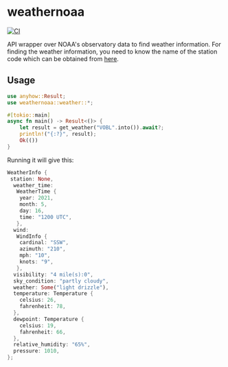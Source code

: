 # weathernoaa

[![CI](https://github.com/psibi/weather_noaa/actions/workflows/ci.yml/badge.svg)](https://github.com/psibi/weather_noaa/actions)

API wrapper over NOAA's observatory data to find weather
information. For finding the weather information, you need to know the
name of the station code which can be obtained from
[here](https://www.ncdc.noaa.gov/data-access/land-based-station-data/station-metadata).

## Usage

``` rust
use anyhow::Result;
use weathernoaa::weather::*;

#[tokio::main]
async fn main() -> Result<()> {
    let result = get_weather("VOBL".into()).await?;
    println!("{:?}", result);
    Ok(())
}
```

Running it will give this:

``` rust
WeatherInfo {
 station: None,
  weather_time:
   WeatherTime {
    year: 2021,
    month: 5,
    day: 16,
    time: "1200 UTC",
   },
  wind:
   WindInfo {
    cardinal: "SSW",
    azimuth: "210",
    mph: "10",
    knots: "9",
   },
  visibility: "4 mile(s):0",
  sky_condition: "partly cloudy",
  weather: Some("light drizzle"),
  temperature: Temperature {
    celsius: 26,
    fahrenheit: 78,
  },
  dewpoint: Temperature {
    celsius: 19,
    fahrenheit: 66,
  },
  relative_humidity: "65%",
  pressure: 1010,
};
```
